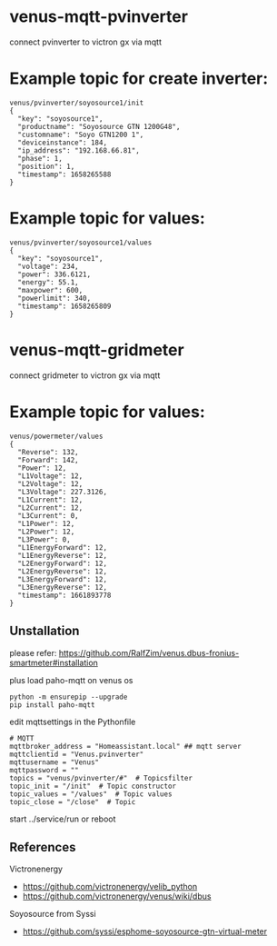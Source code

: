 # venus-mqtt-pvinverter
connect pvinverter to victron gx via mqtt

# Example topic for create inverter:
```
venus/pvinverter/soyosource1/init
{
  "key": "soyosource1",
  "productname": "Soyosource GTN 1200G48",
  "customname": "Soyo GTN1200 1",
  "deviceinstance": 184,
  "ip_address": "192.168.66.81",
  "phase": 1,
  "position": 1,
  "timestamp": 1658265588
}
```

# Example topic for values:
```
venus/pvinverter/soyosource1/values
{
  "key": "soyosource1",
  "voltage": 234,
  "power": 336.6121,
  "energy": 55.1,
  "maxpower": 600,
  "powerlimit": 340,
  "timestamp": 1658265809
}
```

# venus-mqtt-gridmeter
connect gridmeter to victron gx via mqtt
# Example topic for values:
```
venus/powermeter/values
{
  "Reverse": 132,
  "Forward": 142,
  "Power": 12,
  "L1Voltage": 12,
  "L2Voltage": 12,
  "L3Voltage": 227.3126,
  "L1Current": 12,
  "L2Current": 12,
  "L3Current": 0,
  "L1Power": 12,
  "L2Power": 12,
  "L3Power": 0,
  "L1EnergyForward": 12,
  "L1EnergyReverse": 12,
  "L2EnergyForward": 12,
  "L2EnergyReverse": 12,
  "L3EnergyForward": 12,
  "L3EnergyReverse": 12,
  "timestamp": 1661893778
}
```

## Unstallation
please refer:
https://github.com/RalfZim/venus.dbus-fronius-smartmeter#installation

plus load paho-mqtt on venus os
```
python -m ensurepip --upgrade
pip install paho-mqtt
```

edit mqttsettings in the Pythonfile
```
# MQTT
mqttbroker_address = "Homeassistant.local" ## mqtt server
mqttclientid = "Venus.pvinverter"
mqttusername = "Venus"
mqttpassword = ""
topics = "venus/pvinverter/#"  # Topicsfilter
topic_init = "/init"  # Topic constructor
topic_values = "/values"  # Topic values
topic_close = "/close"  # Topic
```

start ../service/run
or reboot 


## References

Victronenergy
* https://github.com/victronenergy/velib_python
* https://github.com/victronenergy/venus/wiki/dbus

Soyosource from Syssi 
* https://github.com/syssi/esphome-soyosource-gtn-virtual-meter





